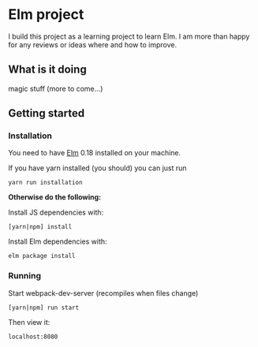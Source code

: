 # Elm project
I build this project as a learning project to learn Elm.
I am more than happy for any reviews or ideas where and how to improve.

## What is it doing
magic stuff (more to come...)

## Getting started

### Installation
You need to have [Elm](http://elm-lang.org/) 0.18 installed on your machine.

If you have yarn installed (you should) you can just run

    yarn run installation


**Otherwise do the following:**

Install JS dependencies with:

    [yarn|npm] install

Install Elm dependencies with:

    elm package install


### Running
Start webpack-dev-server (recompiles when files change)

    [yarn|npm] run start   

Then view it:

    localhost:8080
